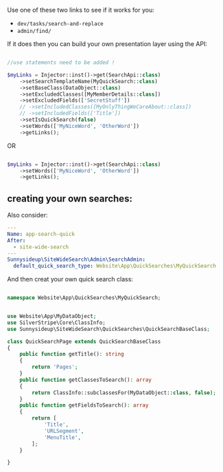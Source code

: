 Use one of these two links to see if it works for you:

- `dev/tasks/search-and-replace`
- `admin/find/`

If it does then you can build your own presentation layer using the API:

```php

//use statements need to be added !

$myLinks = Injector::inst()->get(SearchApi::class)
    ->setSearchTemplateName(MyQuickSearch::class)
    ->setBaseClass(DataObject::class)
    ->setExcludedClasses([MyMemberDetails::class])
    ->setExcludedFields(['SecretStuff'])
    // ->setIncludedClasses([MyOnlyThingWeCareAbout::class])
    // ->setIncludedFields(['Title'])
    ->setIsQuickSearch(false)
    ->setWords(['MyNiceWord', 'OtherWord'])
    ->getLinks();

```

OR

```php

$myLinks = Injector::inst()->get(SearchApi::class)
    ->setWords(['MyNiceWord', 'OtherWord'])
    ->getLinks();
```

## creating your own searches:

Also consider:

```yml
---
Name: app-search-quick
After:
  - site-wide-search
---
Sunnysideup\SiteWideSearch\Admin\SearchAdmin:
  default_quick_search_type: Website\App\QuickSearches\MyQuickSearch
```

And then creat your own quick search class:

```php

namespace Website\App\QuickSearches\MyQuickSearch;


use Website\App\MyDataObject;
use SilverStripe\Core\ClassInfo;
use Sunnysideup\SiteWideSearch\QuickSearches\QuickSearchBaseClass;

class QuickSearchPage extends QuickSearchBaseClass
{
    public function getTitle(): string
    {
        return 'Pages';
    }
    public function getClassesToSearch(): array
    {
        return ClassInfo::subclassesFor(MyDataObject::class, false);
    }
    public function getFieldsToSearch(): array
    {
        return [
            'Title',
            'URLSegment',
            'MenuTitle',
        ];
    }

}

```
